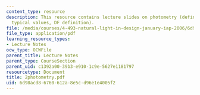 ```yaml
---
content_type: resource
description: This resource contains lecture slides on photometry (definition, measurement,
  typical values, DF definition).
file: /media/courses/4-493-natural-light-in-design-january-iap-2006/6d98acd86760612a8e5cd96e1e4005f2_2photometry.pdf
file_type: application/pdf
learning_resource_types:
- Lecture Notes
ocw_type: OCWFile
parent_title: Lecture Notes
parent_type: CourseSection
parent_uid: c1392a00-39b3-e910-1c9e-5627e1181797
resourcetype: Document
title: 2photometry.pdf
uid: 6d98acd8-6760-612a-8e5c-d96e1e4005f2
---
```

